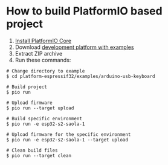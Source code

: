 How to build PlatformIO based project
=====================================

1. [Install PlatformIO Core](https://docs.platformio.org/page/core.html)
2. Download [development platform with examples](https://github.com/platformio/platform-espressif32/archive/develop.zip)
3. Extract ZIP archive
4. Run these commands:

```shell
# Change directory to example
$ cd platform-espressif32/examples/arduino-usb-keyboard

# Build project
$ pio run

# Upload firmware
$ pio run --target upload

# Build specific environment
$ pio run -e esp32-s2-saola-1

# Upload firmware for the specific environment
$ pio run -e esp32-s2-saola-1 --target upload

# Clean build files
$ pio run --target clean
```